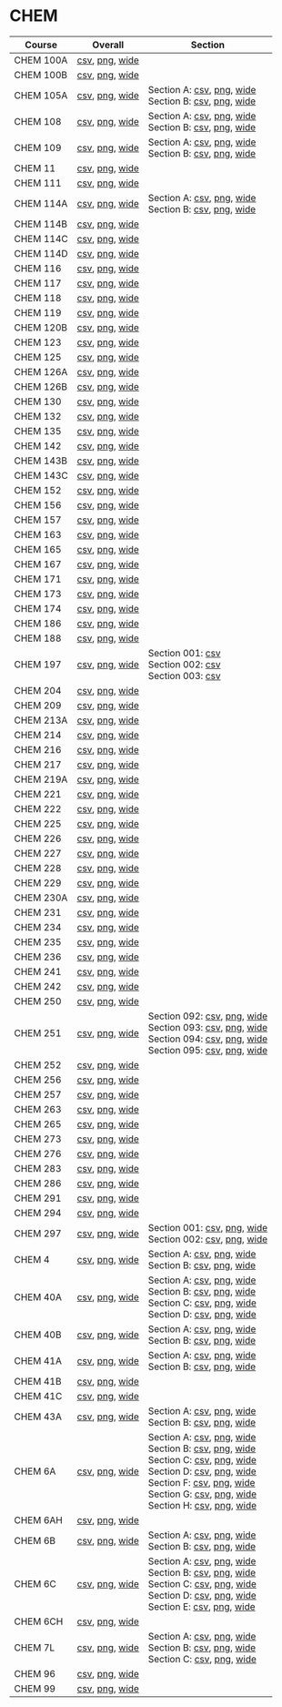 # CHEM

| Course | Overall | Section |
| ------ | ------- | ------- |
| CHEM 100A | [csv](https://github.com/UCSD-Historical-Enrollment-Data/2024Fall/blob/main/overall/CHEM%20100A.csv), [png](https://raw.githubusercontent.com/UCSD-Historical-Enrollment-Data/2024Fall/main/plot_overall/CHEM%20100A.png), [wide](https://raw.githubusercontent.com/UCSD-Historical-Enrollment-Data/2024Fall/main/plot_overall_wide/CHEM%20100A.png) |  |
| CHEM 100B | [csv](https://github.com/UCSD-Historical-Enrollment-Data/2024Fall/blob/main/overall/CHEM%20100B.csv), [png](https://raw.githubusercontent.com/UCSD-Historical-Enrollment-Data/2024Fall/main/plot_overall/CHEM%20100B.png), [wide](https://raw.githubusercontent.com/UCSD-Historical-Enrollment-Data/2024Fall/main/plot_overall_wide/CHEM%20100B.png) |  |
| CHEM 105A | [csv](https://github.com/UCSD-Historical-Enrollment-Data/2024Fall/blob/main/overall/CHEM%20105A.csv), [png](https://raw.githubusercontent.com/UCSD-Historical-Enrollment-Data/2024Fall/main/plot_overall/CHEM%20105A.png), [wide](https://raw.githubusercontent.com/UCSD-Historical-Enrollment-Data/2024Fall/main/plot_overall_wide/CHEM%20105A.png) | Section A: [csv](https://github.com/UCSD-Historical-Enrollment-Data/2024Fall/blob/main/section/CHEM%20105A_A.csv), [png](https://raw.githubusercontent.com/UCSD-Historical-Enrollment-Data/2024Fall/main/plot_section/CHEM%20105A_A.png), [wide](https://raw.githubusercontent.com/UCSD-Historical-Enrollment-Data/2024Fall/main/plot_section_wide/CHEM%20105A_A.png)<br>Section B: [csv](https://github.com/UCSD-Historical-Enrollment-Data/2024Fall/blob/main/section/CHEM%20105A_B.csv), [png](https://raw.githubusercontent.com/UCSD-Historical-Enrollment-Data/2024Fall/main/plot_section/CHEM%20105A_B.png), [wide](https://raw.githubusercontent.com/UCSD-Historical-Enrollment-Data/2024Fall/main/plot_section_wide/CHEM%20105A_B.png) |
| CHEM 108 | [csv](https://github.com/UCSD-Historical-Enrollment-Data/2024Fall/blob/main/overall/CHEM%20108.csv), [png](https://raw.githubusercontent.com/UCSD-Historical-Enrollment-Data/2024Fall/main/plot_overall/CHEM%20108.png), [wide](https://raw.githubusercontent.com/UCSD-Historical-Enrollment-Data/2024Fall/main/plot_overall_wide/CHEM%20108.png) | Section A: [csv](https://github.com/UCSD-Historical-Enrollment-Data/2024Fall/blob/main/section/CHEM%20108_A.csv), [png](https://raw.githubusercontent.com/UCSD-Historical-Enrollment-Data/2024Fall/main/plot_section/CHEM%20108_A.png), [wide](https://raw.githubusercontent.com/UCSD-Historical-Enrollment-Data/2024Fall/main/plot_section_wide/CHEM%20108_A.png)<br>Section B: [csv](https://github.com/UCSD-Historical-Enrollment-Data/2024Fall/blob/main/section/CHEM%20108_B.csv), [png](https://raw.githubusercontent.com/UCSD-Historical-Enrollment-Data/2024Fall/main/plot_section/CHEM%20108_B.png), [wide](https://raw.githubusercontent.com/UCSD-Historical-Enrollment-Data/2024Fall/main/plot_section_wide/CHEM%20108_B.png) |
| CHEM 109 | [csv](https://github.com/UCSD-Historical-Enrollment-Data/2024Fall/blob/main/overall/CHEM%20109.csv), [png](https://raw.githubusercontent.com/UCSD-Historical-Enrollment-Data/2024Fall/main/plot_overall/CHEM%20109.png), [wide](https://raw.githubusercontent.com/UCSD-Historical-Enrollment-Data/2024Fall/main/plot_overall_wide/CHEM%20109.png) | Section A: [csv](https://github.com/UCSD-Historical-Enrollment-Data/2024Fall/blob/main/section/CHEM%20109_A.csv), [png](https://raw.githubusercontent.com/UCSD-Historical-Enrollment-Data/2024Fall/main/plot_section/CHEM%20109_A.png), [wide](https://raw.githubusercontent.com/UCSD-Historical-Enrollment-Data/2024Fall/main/plot_section_wide/CHEM%20109_A.png)<br>Section B: [csv](https://github.com/UCSD-Historical-Enrollment-Data/2024Fall/blob/main/section/CHEM%20109_B.csv), [png](https://raw.githubusercontent.com/UCSD-Historical-Enrollment-Data/2024Fall/main/plot_section/CHEM%20109_B.png), [wide](https://raw.githubusercontent.com/UCSD-Historical-Enrollment-Data/2024Fall/main/plot_section_wide/CHEM%20109_B.png) |
| CHEM 11 | [csv](https://github.com/UCSD-Historical-Enrollment-Data/2024Fall/blob/main/overall/CHEM%2011.csv), [png](https://raw.githubusercontent.com/UCSD-Historical-Enrollment-Data/2024Fall/main/plot_overall/CHEM%2011.png), [wide](https://raw.githubusercontent.com/UCSD-Historical-Enrollment-Data/2024Fall/main/plot_overall_wide/CHEM%2011.png) |  |
| CHEM 111 | [csv](https://github.com/UCSD-Historical-Enrollment-Data/2024Fall/blob/main/overall/CHEM%20111.csv), [png](https://raw.githubusercontent.com/UCSD-Historical-Enrollment-Data/2024Fall/main/plot_overall/CHEM%20111.png), [wide](https://raw.githubusercontent.com/UCSD-Historical-Enrollment-Data/2024Fall/main/plot_overall_wide/CHEM%20111.png) |  |
| CHEM 114A | [csv](https://github.com/UCSD-Historical-Enrollment-Data/2024Fall/blob/main/overall/CHEM%20114A.csv), [png](https://raw.githubusercontent.com/UCSD-Historical-Enrollment-Data/2024Fall/main/plot_overall/CHEM%20114A.png), [wide](https://raw.githubusercontent.com/UCSD-Historical-Enrollment-Data/2024Fall/main/plot_overall_wide/CHEM%20114A.png) | Section A: [csv](https://github.com/UCSD-Historical-Enrollment-Data/2024Fall/blob/main/section/CHEM%20114A_A.csv), [png](https://raw.githubusercontent.com/UCSD-Historical-Enrollment-Data/2024Fall/main/plot_section/CHEM%20114A_A.png), [wide](https://raw.githubusercontent.com/UCSD-Historical-Enrollment-Data/2024Fall/main/plot_section_wide/CHEM%20114A_A.png)<br>Section B: [csv](https://github.com/UCSD-Historical-Enrollment-Data/2024Fall/blob/main/section/CHEM%20114A_B.csv), [png](https://raw.githubusercontent.com/UCSD-Historical-Enrollment-Data/2024Fall/main/plot_section/CHEM%20114A_B.png), [wide](https://raw.githubusercontent.com/UCSD-Historical-Enrollment-Data/2024Fall/main/plot_section_wide/CHEM%20114A_B.png) |
| CHEM 114B | [csv](https://github.com/UCSD-Historical-Enrollment-Data/2024Fall/blob/main/overall/CHEM%20114B.csv), [png](https://raw.githubusercontent.com/UCSD-Historical-Enrollment-Data/2024Fall/main/plot_overall/CHEM%20114B.png), [wide](https://raw.githubusercontent.com/UCSD-Historical-Enrollment-Data/2024Fall/main/plot_overall_wide/CHEM%20114B.png) |  |
| CHEM 114C | [csv](https://github.com/UCSD-Historical-Enrollment-Data/2024Fall/blob/main/overall/CHEM%20114C.csv), [png](https://raw.githubusercontent.com/UCSD-Historical-Enrollment-Data/2024Fall/main/plot_overall/CHEM%20114C.png), [wide](https://raw.githubusercontent.com/UCSD-Historical-Enrollment-Data/2024Fall/main/plot_overall_wide/CHEM%20114C.png) |  |
| CHEM 114D | [csv](https://github.com/UCSD-Historical-Enrollment-Data/2024Fall/blob/main/overall/CHEM%20114D.csv), [png](https://raw.githubusercontent.com/UCSD-Historical-Enrollment-Data/2024Fall/main/plot_overall/CHEM%20114D.png), [wide](https://raw.githubusercontent.com/UCSD-Historical-Enrollment-Data/2024Fall/main/plot_overall_wide/CHEM%20114D.png) |  |
| CHEM 116 | [csv](https://github.com/UCSD-Historical-Enrollment-Data/2024Fall/blob/main/overall/CHEM%20116.csv), [png](https://raw.githubusercontent.com/UCSD-Historical-Enrollment-Data/2024Fall/main/plot_overall/CHEM%20116.png), [wide](https://raw.githubusercontent.com/UCSD-Historical-Enrollment-Data/2024Fall/main/plot_overall_wide/CHEM%20116.png) |  |
| CHEM 117 | [csv](https://github.com/UCSD-Historical-Enrollment-Data/2024Fall/blob/main/overall/CHEM%20117.csv), [png](https://raw.githubusercontent.com/UCSD-Historical-Enrollment-Data/2024Fall/main/plot_overall/CHEM%20117.png), [wide](https://raw.githubusercontent.com/UCSD-Historical-Enrollment-Data/2024Fall/main/plot_overall_wide/CHEM%20117.png) |  |
| CHEM 118 | [csv](https://github.com/UCSD-Historical-Enrollment-Data/2024Fall/blob/main/overall/CHEM%20118.csv), [png](https://raw.githubusercontent.com/UCSD-Historical-Enrollment-Data/2024Fall/main/plot_overall/CHEM%20118.png), [wide](https://raw.githubusercontent.com/UCSD-Historical-Enrollment-Data/2024Fall/main/plot_overall_wide/CHEM%20118.png) |  |
| CHEM 119 | [csv](https://github.com/UCSD-Historical-Enrollment-Data/2024Fall/blob/main/overall/CHEM%20119.csv), [png](https://raw.githubusercontent.com/UCSD-Historical-Enrollment-Data/2024Fall/main/plot_overall/CHEM%20119.png), [wide](https://raw.githubusercontent.com/UCSD-Historical-Enrollment-Data/2024Fall/main/plot_overall_wide/CHEM%20119.png) |  |
| CHEM 120B | [csv](https://github.com/UCSD-Historical-Enrollment-Data/2024Fall/blob/main/overall/CHEM%20120B.csv), [png](https://raw.githubusercontent.com/UCSD-Historical-Enrollment-Data/2024Fall/main/plot_overall/CHEM%20120B.png), [wide](https://raw.githubusercontent.com/UCSD-Historical-Enrollment-Data/2024Fall/main/plot_overall_wide/CHEM%20120B.png) |  |
| CHEM 123 | [csv](https://github.com/UCSD-Historical-Enrollment-Data/2024Fall/blob/main/overall/CHEM%20123.csv), [png](https://raw.githubusercontent.com/UCSD-Historical-Enrollment-Data/2024Fall/main/plot_overall/CHEM%20123.png), [wide](https://raw.githubusercontent.com/UCSD-Historical-Enrollment-Data/2024Fall/main/plot_overall_wide/CHEM%20123.png) |  |
| CHEM 125 | [csv](https://github.com/UCSD-Historical-Enrollment-Data/2024Fall/blob/main/overall/CHEM%20125.csv), [png](https://raw.githubusercontent.com/UCSD-Historical-Enrollment-Data/2024Fall/main/plot_overall/CHEM%20125.png), [wide](https://raw.githubusercontent.com/UCSD-Historical-Enrollment-Data/2024Fall/main/plot_overall_wide/CHEM%20125.png) |  |
| CHEM 126A | [csv](https://github.com/UCSD-Historical-Enrollment-Data/2024Fall/blob/main/overall/CHEM%20126A.csv), [png](https://raw.githubusercontent.com/UCSD-Historical-Enrollment-Data/2024Fall/main/plot_overall/CHEM%20126A.png), [wide](https://raw.githubusercontent.com/UCSD-Historical-Enrollment-Data/2024Fall/main/plot_overall_wide/CHEM%20126A.png) |  |
| CHEM 126B | [csv](https://github.com/UCSD-Historical-Enrollment-Data/2024Fall/blob/main/overall/CHEM%20126B.csv), [png](https://raw.githubusercontent.com/UCSD-Historical-Enrollment-Data/2024Fall/main/plot_overall/CHEM%20126B.png), [wide](https://raw.githubusercontent.com/UCSD-Historical-Enrollment-Data/2024Fall/main/plot_overall_wide/CHEM%20126B.png) |  |
| CHEM 130 | [csv](https://github.com/UCSD-Historical-Enrollment-Data/2024Fall/blob/main/overall/CHEM%20130.csv), [png](https://raw.githubusercontent.com/UCSD-Historical-Enrollment-Data/2024Fall/main/plot_overall/CHEM%20130.png), [wide](https://raw.githubusercontent.com/UCSD-Historical-Enrollment-Data/2024Fall/main/plot_overall_wide/CHEM%20130.png) |  |
| CHEM 132 | [csv](https://github.com/UCSD-Historical-Enrollment-Data/2024Fall/blob/main/overall/CHEM%20132.csv), [png](https://raw.githubusercontent.com/UCSD-Historical-Enrollment-Data/2024Fall/main/plot_overall/CHEM%20132.png), [wide](https://raw.githubusercontent.com/UCSD-Historical-Enrollment-Data/2024Fall/main/plot_overall_wide/CHEM%20132.png) |  |
| CHEM 135 | [csv](https://github.com/UCSD-Historical-Enrollment-Data/2024Fall/blob/main/overall/CHEM%20135.csv), [png](https://raw.githubusercontent.com/UCSD-Historical-Enrollment-Data/2024Fall/main/plot_overall/CHEM%20135.png), [wide](https://raw.githubusercontent.com/UCSD-Historical-Enrollment-Data/2024Fall/main/plot_overall_wide/CHEM%20135.png) |  |
| CHEM 142 | [csv](https://github.com/UCSD-Historical-Enrollment-Data/2024Fall/blob/main/overall/CHEM%20142.csv), [png](https://raw.githubusercontent.com/UCSD-Historical-Enrollment-Data/2024Fall/main/plot_overall/CHEM%20142.png), [wide](https://raw.githubusercontent.com/UCSD-Historical-Enrollment-Data/2024Fall/main/plot_overall_wide/CHEM%20142.png) |  |
| CHEM 143B | [csv](https://github.com/UCSD-Historical-Enrollment-Data/2024Fall/blob/main/overall/CHEM%20143B.csv), [png](https://raw.githubusercontent.com/UCSD-Historical-Enrollment-Data/2024Fall/main/plot_overall/CHEM%20143B.png), [wide](https://raw.githubusercontent.com/UCSD-Historical-Enrollment-Data/2024Fall/main/plot_overall_wide/CHEM%20143B.png) |  |
| CHEM 143C | [csv](https://github.com/UCSD-Historical-Enrollment-Data/2024Fall/blob/main/overall/CHEM%20143C.csv), [png](https://raw.githubusercontent.com/UCSD-Historical-Enrollment-Data/2024Fall/main/plot_overall/CHEM%20143C.png), [wide](https://raw.githubusercontent.com/UCSD-Historical-Enrollment-Data/2024Fall/main/plot_overall_wide/CHEM%20143C.png) |  |
| CHEM 152 | [csv](https://github.com/UCSD-Historical-Enrollment-Data/2024Fall/blob/main/overall/CHEM%20152.csv), [png](https://raw.githubusercontent.com/UCSD-Historical-Enrollment-Data/2024Fall/main/plot_overall/CHEM%20152.png), [wide](https://raw.githubusercontent.com/UCSD-Historical-Enrollment-Data/2024Fall/main/plot_overall_wide/CHEM%20152.png) |  |
| CHEM 156 | [csv](https://github.com/UCSD-Historical-Enrollment-Data/2024Fall/blob/main/overall/CHEM%20156.csv), [png](https://raw.githubusercontent.com/UCSD-Historical-Enrollment-Data/2024Fall/main/plot_overall/CHEM%20156.png), [wide](https://raw.githubusercontent.com/UCSD-Historical-Enrollment-Data/2024Fall/main/plot_overall_wide/CHEM%20156.png) |  |
| CHEM 157 | [csv](https://github.com/UCSD-Historical-Enrollment-Data/2024Fall/blob/main/overall/CHEM%20157.csv), [png](https://raw.githubusercontent.com/UCSD-Historical-Enrollment-Data/2024Fall/main/plot_overall/CHEM%20157.png), [wide](https://raw.githubusercontent.com/UCSD-Historical-Enrollment-Data/2024Fall/main/plot_overall_wide/CHEM%20157.png) |  |
| CHEM 163 | [csv](https://github.com/UCSD-Historical-Enrollment-Data/2024Fall/blob/main/overall/CHEM%20163.csv), [png](https://raw.githubusercontent.com/UCSD-Historical-Enrollment-Data/2024Fall/main/plot_overall/CHEM%20163.png), [wide](https://raw.githubusercontent.com/UCSD-Historical-Enrollment-Data/2024Fall/main/plot_overall_wide/CHEM%20163.png) |  |
| CHEM 165 | [csv](https://github.com/UCSD-Historical-Enrollment-Data/2024Fall/blob/main/overall/CHEM%20165.csv), [png](https://raw.githubusercontent.com/UCSD-Historical-Enrollment-Data/2024Fall/main/plot_overall/CHEM%20165.png), [wide](https://raw.githubusercontent.com/UCSD-Historical-Enrollment-Data/2024Fall/main/plot_overall_wide/CHEM%20165.png) |  |
| CHEM 167 | [csv](https://github.com/UCSD-Historical-Enrollment-Data/2024Fall/blob/main/overall/CHEM%20167.csv), [png](https://raw.githubusercontent.com/UCSD-Historical-Enrollment-Data/2024Fall/main/plot_overall/CHEM%20167.png), [wide](https://raw.githubusercontent.com/UCSD-Historical-Enrollment-Data/2024Fall/main/plot_overall_wide/CHEM%20167.png) |  |
| CHEM 171 | [csv](https://github.com/UCSD-Historical-Enrollment-Data/2024Fall/blob/main/overall/CHEM%20171.csv), [png](https://raw.githubusercontent.com/UCSD-Historical-Enrollment-Data/2024Fall/main/plot_overall/CHEM%20171.png), [wide](https://raw.githubusercontent.com/UCSD-Historical-Enrollment-Data/2024Fall/main/plot_overall_wide/CHEM%20171.png) |  |
| CHEM 173 | [csv](https://github.com/UCSD-Historical-Enrollment-Data/2024Fall/blob/main/overall/CHEM%20173.csv), [png](https://raw.githubusercontent.com/UCSD-Historical-Enrollment-Data/2024Fall/main/plot_overall/CHEM%20173.png), [wide](https://raw.githubusercontent.com/UCSD-Historical-Enrollment-Data/2024Fall/main/plot_overall_wide/CHEM%20173.png) |  |
| CHEM 174 | [csv](https://github.com/UCSD-Historical-Enrollment-Data/2024Fall/blob/main/overall/CHEM%20174.csv), [png](https://raw.githubusercontent.com/UCSD-Historical-Enrollment-Data/2024Fall/main/plot_overall/CHEM%20174.png), [wide](https://raw.githubusercontent.com/UCSD-Historical-Enrollment-Data/2024Fall/main/plot_overall_wide/CHEM%20174.png) |  |
| CHEM 186 | [csv](https://github.com/UCSD-Historical-Enrollment-Data/2024Fall/blob/main/overall/CHEM%20186.csv), [png](https://raw.githubusercontent.com/UCSD-Historical-Enrollment-Data/2024Fall/main/plot_overall/CHEM%20186.png), [wide](https://raw.githubusercontent.com/UCSD-Historical-Enrollment-Data/2024Fall/main/plot_overall_wide/CHEM%20186.png) |  |
| CHEM 188 | [csv](https://github.com/UCSD-Historical-Enrollment-Data/2024Fall/blob/main/overall/CHEM%20188.csv), [png](https://raw.githubusercontent.com/UCSD-Historical-Enrollment-Data/2024Fall/main/plot_overall/CHEM%20188.png), [wide](https://raw.githubusercontent.com/UCSD-Historical-Enrollment-Data/2024Fall/main/plot_overall_wide/CHEM%20188.png) |  |
| CHEM 197 | [csv](https://github.com/UCSD-Historical-Enrollment-Data/2024Fall/blob/main/overall/CHEM%20197.csv), [png](https://raw.githubusercontent.com/UCSD-Historical-Enrollment-Data/2024Fall/main/plot_overall/CHEM%20197.png), [wide](https://raw.githubusercontent.com/UCSD-Historical-Enrollment-Data/2024Fall/main/plot_overall_wide/CHEM%20197.png) | Section 001: [csv](https://github.com/UCSD-Historical-Enrollment-Data/2024Fall/blob/main/section/CHEM%20197_001.csv)<br>Section 002: [csv](https://github.com/UCSD-Historical-Enrollment-Data/2024Fall/blob/main/section/CHEM%20197_002.csv)<br>Section 003: [csv](https://github.com/UCSD-Historical-Enrollment-Data/2024Fall/blob/main/section/CHEM%20197_003.csv) |
| CHEM 204 | [csv](https://github.com/UCSD-Historical-Enrollment-Data/2024Fall/blob/main/overall/CHEM%20204.csv), [png](https://raw.githubusercontent.com/UCSD-Historical-Enrollment-Data/2024Fall/main/plot_overall/CHEM%20204.png), [wide](https://raw.githubusercontent.com/UCSD-Historical-Enrollment-Data/2024Fall/main/plot_overall_wide/CHEM%20204.png) |  |
| CHEM 209 | [csv](https://github.com/UCSD-Historical-Enrollment-Data/2024Fall/blob/main/overall/CHEM%20209.csv), [png](https://raw.githubusercontent.com/UCSD-Historical-Enrollment-Data/2024Fall/main/plot_overall/CHEM%20209.png), [wide](https://raw.githubusercontent.com/UCSD-Historical-Enrollment-Data/2024Fall/main/plot_overall_wide/CHEM%20209.png) |  |
| CHEM 213A | [csv](https://github.com/UCSD-Historical-Enrollment-Data/2024Fall/blob/main/overall/CHEM%20213A.csv), [png](https://raw.githubusercontent.com/UCSD-Historical-Enrollment-Data/2024Fall/main/plot_overall/CHEM%20213A.png), [wide](https://raw.githubusercontent.com/UCSD-Historical-Enrollment-Data/2024Fall/main/plot_overall_wide/CHEM%20213A.png) |  |
| CHEM 214 | [csv](https://github.com/UCSD-Historical-Enrollment-Data/2024Fall/blob/main/overall/CHEM%20214.csv), [png](https://raw.githubusercontent.com/UCSD-Historical-Enrollment-Data/2024Fall/main/plot_overall/CHEM%20214.png), [wide](https://raw.githubusercontent.com/UCSD-Historical-Enrollment-Data/2024Fall/main/plot_overall_wide/CHEM%20214.png) |  |
| CHEM 216 | [csv](https://github.com/UCSD-Historical-Enrollment-Data/2024Fall/blob/main/overall/CHEM%20216.csv), [png](https://raw.githubusercontent.com/UCSD-Historical-Enrollment-Data/2024Fall/main/plot_overall/CHEM%20216.png), [wide](https://raw.githubusercontent.com/UCSD-Historical-Enrollment-Data/2024Fall/main/plot_overall_wide/CHEM%20216.png) |  |
| CHEM 217 | [csv](https://github.com/UCSD-Historical-Enrollment-Data/2024Fall/blob/main/overall/CHEM%20217.csv), [png](https://raw.githubusercontent.com/UCSD-Historical-Enrollment-Data/2024Fall/main/plot_overall/CHEM%20217.png), [wide](https://raw.githubusercontent.com/UCSD-Historical-Enrollment-Data/2024Fall/main/plot_overall_wide/CHEM%20217.png) |  |
| CHEM 219A | [csv](https://github.com/UCSD-Historical-Enrollment-Data/2024Fall/blob/main/overall/CHEM%20219A.csv), [png](https://raw.githubusercontent.com/UCSD-Historical-Enrollment-Data/2024Fall/main/plot_overall/CHEM%20219A.png), [wide](https://raw.githubusercontent.com/UCSD-Historical-Enrollment-Data/2024Fall/main/plot_overall_wide/CHEM%20219A.png) |  |
| CHEM 221 | [csv](https://github.com/UCSD-Historical-Enrollment-Data/2024Fall/blob/main/overall/CHEM%20221.csv), [png](https://raw.githubusercontent.com/UCSD-Historical-Enrollment-Data/2024Fall/main/plot_overall/CHEM%20221.png), [wide](https://raw.githubusercontent.com/UCSD-Historical-Enrollment-Data/2024Fall/main/plot_overall_wide/CHEM%20221.png) |  |
| CHEM 222 | [csv](https://github.com/UCSD-Historical-Enrollment-Data/2024Fall/blob/main/overall/CHEM%20222.csv), [png](https://raw.githubusercontent.com/UCSD-Historical-Enrollment-Data/2024Fall/main/plot_overall/CHEM%20222.png), [wide](https://raw.githubusercontent.com/UCSD-Historical-Enrollment-Data/2024Fall/main/plot_overall_wide/CHEM%20222.png) |  |
| CHEM 225 | [csv](https://github.com/UCSD-Historical-Enrollment-Data/2024Fall/blob/main/overall/CHEM%20225.csv), [png](https://raw.githubusercontent.com/UCSD-Historical-Enrollment-Data/2024Fall/main/plot_overall/CHEM%20225.png), [wide](https://raw.githubusercontent.com/UCSD-Historical-Enrollment-Data/2024Fall/main/plot_overall_wide/CHEM%20225.png) |  |
| CHEM 226 | [csv](https://github.com/UCSD-Historical-Enrollment-Data/2024Fall/blob/main/overall/CHEM%20226.csv), [png](https://raw.githubusercontent.com/UCSD-Historical-Enrollment-Data/2024Fall/main/plot_overall/CHEM%20226.png), [wide](https://raw.githubusercontent.com/UCSD-Historical-Enrollment-Data/2024Fall/main/plot_overall_wide/CHEM%20226.png) |  |
| CHEM 227 | [csv](https://github.com/UCSD-Historical-Enrollment-Data/2024Fall/blob/main/overall/CHEM%20227.csv), [png](https://raw.githubusercontent.com/UCSD-Historical-Enrollment-Data/2024Fall/main/plot_overall/CHEM%20227.png), [wide](https://raw.githubusercontent.com/UCSD-Historical-Enrollment-Data/2024Fall/main/plot_overall_wide/CHEM%20227.png) |  |
| CHEM 228 | [csv](https://github.com/UCSD-Historical-Enrollment-Data/2024Fall/blob/main/overall/CHEM%20228.csv), [png](https://raw.githubusercontent.com/UCSD-Historical-Enrollment-Data/2024Fall/main/plot_overall/CHEM%20228.png), [wide](https://raw.githubusercontent.com/UCSD-Historical-Enrollment-Data/2024Fall/main/plot_overall_wide/CHEM%20228.png) |  |
| CHEM 229 | [csv](https://github.com/UCSD-Historical-Enrollment-Data/2024Fall/blob/main/overall/CHEM%20229.csv), [png](https://raw.githubusercontent.com/UCSD-Historical-Enrollment-Data/2024Fall/main/plot_overall/CHEM%20229.png), [wide](https://raw.githubusercontent.com/UCSD-Historical-Enrollment-Data/2024Fall/main/plot_overall_wide/CHEM%20229.png) |  |
| CHEM 230A | [csv](https://github.com/UCSD-Historical-Enrollment-Data/2024Fall/blob/main/overall/CHEM%20230A.csv), [png](https://raw.githubusercontent.com/UCSD-Historical-Enrollment-Data/2024Fall/main/plot_overall/CHEM%20230A.png), [wide](https://raw.githubusercontent.com/UCSD-Historical-Enrollment-Data/2024Fall/main/plot_overall_wide/CHEM%20230A.png) |  |
| CHEM 231 | [csv](https://github.com/UCSD-Historical-Enrollment-Data/2024Fall/blob/main/overall/CHEM%20231.csv), [png](https://raw.githubusercontent.com/UCSD-Historical-Enrollment-Data/2024Fall/main/plot_overall/CHEM%20231.png), [wide](https://raw.githubusercontent.com/UCSD-Historical-Enrollment-Data/2024Fall/main/plot_overall_wide/CHEM%20231.png) |  |
| CHEM 234 | [csv](https://github.com/UCSD-Historical-Enrollment-Data/2024Fall/blob/main/overall/CHEM%20234.csv), [png](https://raw.githubusercontent.com/UCSD-Historical-Enrollment-Data/2024Fall/main/plot_overall/CHEM%20234.png), [wide](https://raw.githubusercontent.com/UCSD-Historical-Enrollment-Data/2024Fall/main/plot_overall_wide/CHEM%20234.png) |  |
| CHEM 235 | [csv](https://github.com/UCSD-Historical-Enrollment-Data/2024Fall/blob/main/overall/CHEM%20235.csv), [png](https://raw.githubusercontent.com/UCSD-Historical-Enrollment-Data/2024Fall/main/plot_overall/CHEM%20235.png), [wide](https://raw.githubusercontent.com/UCSD-Historical-Enrollment-Data/2024Fall/main/plot_overall_wide/CHEM%20235.png) |  |
| CHEM 236 | [csv](https://github.com/UCSD-Historical-Enrollment-Data/2024Fall/blob/main/overall/CHEM%20236.csv), [png](https://raw.githubusercontent.com/UCSD-Historical-Enrollment-Data/2024Fall/main/plot_overall/CHEM%20236.png), [wide](https://raw.githubusercontent.com/UCSD-Historical-Enrollment-Data/2024Fall/main/plot_overall_wide/CHEM%20236.png) |  |
| CHEM 241 | [csv](https://github.com/UCSD-Historical-Enrollment-Data/2024Fall/blob/main/overall/CHEM%20241.csv), [png](https://raw.githubusercontent.com/UCSD-Historical-Enrollment-Data/2024Fall/main/plot_overall/CHEM%20241.png), [wide](https://raw.githubusercontent.com/UCSD-Historical-Enrollment-Data/2024Fall/main/plot_overall_wide/CHEM%20241.png) |  |
| CHEM 242 | [csv](https://github.com/UCSD-Historical-Enrollment-Data/2024Fall/blob/main/overall/CHEM%20242.csv), [png](https://raw.githubusercontent.com/UCSD-Historical-Enrollment-Data/2024Fall/main/plot_overall/CHEM%20242.png), [wide](https://raw.githubusercontent.com/UCSD-Historical-Enrollment-Data/2024Fall/main/plot_overall_wide/CHEM%20242.png) |  |
| CHEM 250 | [csv](https://github.com/UCSD-Historical-Enrollment-Data/2024Fall/blob/main/overall/CHEM%20250.csv), [png](https://raw.githubusercontent.com/UCSD-Historical-Enrollment-Data/2024Fall/main/plot_overall/CHEM%20250.png), [wide](https://raw.githubusercontent.com/UCSD-Historical-Enrollment-Data/2024Fall/main/plot_overall_wide/CHEM%20250.png) |  |
| CHEM 251 | [csv](https://github.com/UCSD-Historical-Enrollment-Data/2024Fall/blob/main/overall/CHEM%20251.csv), [png](https://raw.githubusercontent.com/UCSD-Historical-Enrollment-Data/2024Fall/main/plot_overall/CHEM%20251.png), [wide](https://raw.githubusercontent.com/UCSD-Historical-Enrollment-Data/2024Fall/main/plot_overall_wide/CHEM%20251.png) | Section 092: [csv](https://github.com/UCSD-Historical-Enrollment-Data/2024Fall/blob/main/section/CHEM%20251_092.csv), [png](https://raw.githubusercontent.com/UCSD-Historical-Enrollment-Data/2024Fall/main/plot_section/CHEM%20251_092.png), [wide](https://raw.githubusercontent.com/UCSD-Historical-Enrollment-Data/2024Fall/main/plot_section_wide/CHEM%20251_092.png)<br>Section 093: [csv](https://github.com/UCSD-Historical-Enrollment-Data/2024Fall/blob/main/section/CHEM%20251_093.csv), [png](https://raw.githubusercontent.com/UCSD-Historical-Enrollment-Data/2024Fall/main/plot_section/CHEM%20251_093.png), [wide](https://raw.githubusercontent.com/UCSD-Historical-Enrollment-Data/2024Fall/main/plot_section_wide/CHEM%20251_093.png)<br>Section 094: [csv](https://github.com/UCSD-Historical-Enrollment-Data/2024Fall/blob/main/section/CHEM%20251_094.csv), [png](https://raw.githubusercontent.com/UCSD-Historical-Enrollment-Data/2024Fall/main/plot_section/CHEM%20251_094.png), [wide](https://raw.githubusercontent.com/UCSD-Historical-Enrollment-Data/2024Fall/main/plot_section_wide/CHEM%20251_094.png)<br>Section 095: [csv](https://github.com/UCSD-Historical-Enrollment-Data/2024Fall/blob/main/section/CHEM%20251_095.csv), [png](https://raw.githubusercontent.com/UCSD-Historical-Enrollment-Data/2024Fall/main/plot_section/CHEM%20251_095.png), [wide](https://raw.githubusercontent.com/UCSD-Historical-Enrollment-Data/2024Fall/main/plot_section_wide/CHEM%20251_095.png) |
| CHEM 252 | [csv](https://github.com/UCSD-Historical-Enrollment-Data/2024Fall/blob/main/overall/CHEM%20252.csv), [png](https://raw.githubusercontent.com/UCSD-Historical-Enrollment-Data/2024Fall/main/plot_overall/CHEM%20252.png), [wide](https://raw.githubusercontent.com/UCSD-Historical-Enrollment-Data/2024Fall/main/plot_overall_wide/CHEM%20252.png) |  |
| CHEM 256 | [csv](https://github.com/UCSD-Historical-Enrollment-Data/2024Fall/blob/main/overall/CHEM%20256.csv), [png](https://raw.githubusercontent.com/UCSD-Historical-Enrollment-Data/2024Fall/main/plot_overall/CHEM%20256.png), [wide](https://raw.githubusercontent.com/UCSD-Historical-Enrollment-Data/2024Fall/main/plot_overall_wide/CHEM%20256.png) |  |
| CHEM 257 | [csv](https://github.com/UCSD-Historical-Enrollment-Data/2024Fall/blob/main/overall/CHEM%20257.csv), [png](https://raw.githubusercontent.com/UCSD-Historical-Enrollment-Data/2024Fall/main/plot_overall/CHEM%20257.png), [wide](https://raw.githubusercontent.com/UCSD-Historical-Enrollment-Data/2024Fall/main/plot_overall_wide/CHEM%20257.png) |  |
| CHEM 263 | [csv](https://github.com/UCSD-Historical-Enrollment-Data/2024Fall/blob/main/overall/CHEM%20263.csv), [png](https://raw.githubusercontent.com/UCSD-Historical-Enrollment-Data/2024Fall/main/plot_overall/CHEM%20263.png), [wide](https://raw.githubusercontent.com/UCSD-Historical-Enrollment-Data/2024Fall/main/plot_overall_wide/CHEM%20263.png) |  |
| CHEM 265 | [csv](https://github.com/UCSD-Historical-Enrollment-Data/2024Fall/blob/main/overall/CHEM%20265.csv), [png](https://raw.githubusercontent.com/UCSD-Historical-Enrollment-Data/2024Fall/main/plot_overall/CHEM%20265.png), [wide](https://raw.githubusercontent.com/UCSD-Historical-Enrollment-Data/2024Fall/main/plot_overall_wide/CHEM%20265.png) |  |
| CHEM 273 | [csv](https://github.com/UCSD-Historical-Enrollment-Data/2024Fall/blob/main/overall/CHEM%20273.csv), [png](https://raw.githubusercontent.com/UCSD-Historical-Enrollment-Data/2024Fall/main/plot_overall/CHEM%20273.png), [wide](https://raw.githubusercontent.com/UCSD-Historical-Enrollment-Data/2024Fall/main/plot_overall_wide/CHEM%20273.png) |  |
| CHEM 276 | [csv](https://github.com/UCSD-Historical-Enrollment-Data/2024Fall/blob/main/overall/CHEM%20276.csv), [png](https://raw.githubusercontent.com/UCSD-Historical-Enrollment-Data/2024Fall/main/plot_overall/CHEM%20276.png), [wide](https://raw.githubusercontent.com/UCSD-Historical-Enrollment-Data/2024Fall/main/plot_overall_wide/CHEM%20276.png) |  |
| CHEM 283 | [csv](https://github.com/UCSD-Historical-Enrollment-Data/2024Fall/blob/main/overall/CHEM%20283.csv), [png](https://raw.githubusercontent.com/UCSD-Historical-Enrollment-Data/2024Fall/main/plot_overall/CHEM%20283.png), [wide](https://raw.githubusercontent.com/UCSD-Historical-Enrollment-Data/2024Fall/main/plot_overall_wide/CHEM%20283.png) |  |
| CHEM 286 | [csv](https://github.com/UCSD-Historical-Enrollment-Data/2024Fall/blob/main/overall/CHEM%20286.csv), [png](https://raw.githubusercontent.com/UCSD-Historical-Enrollment-Data/2024Fall/main/plot_overall/CHEM%20286.png), [wide](https://raw.githubusercontent.com/UCSD-Historical-Enrollment-Data/2024Fall/main/plot_overall_wide/CHEM%20286.png) |  |
| CHEM 291 | [csv](https://github.com/UCSD-Historical-Enrollment-Data/2024Fall/blob/main/overall/CHEM%20291.csv), [png](https://raw.githubusercontent.com/UCSD-Historical-Enrollment-Data/2024Fall/main/plot_overall/CHEM%20291.png), [wide](https://raw.githubusercontent.com/UCSD-Historical-Enrollment-Data/2024Fall/main/plot_overall_wide/CHEM%20291.png) |  |
| CHEM 294 | [csv](https://github.com/UCSD-Historical-Enrollment-Data/2024Fall/blob/main/overall/CHEM%20294.csv), [png](https://raw.githubusercontent.com/UCSD-Historical-Enrollment-Data/2024Fall/main/plot_overall/CHEM%20294.png), [wide](https://raw.githubusercontent.com/UCSD-Historical-Enrollment-Data/2024Fall/main/plot_overall_wide/CHEM%20294.png) |  |
| CHEM 297 | [csv](https://github.com/UCSD-Historical-Enrollment-Data/2024Fall/blob/main/overall/CHEM%20297.csv), [png](https://raw.githubusercontent.com/UCSD-Historical-Enrollment-Data/2024Fall/main/plot_overall/CHEM%20297.png), [wide](https://raw.githubusercontent.com/UCSD-Historical-Enrollment-Data/2024Fall/main/plot_overall_wide/CHEM%20297.png) | Section 001: [csv](https://github.com/UCSD-Historical-Enrollment-Data/2024Fall/blob/main/section/CHEM%20297_001.csv), [png](https://raw.githubusercontent.com/UCSD-Historical-Enrollment-Data/2024Fall/main/plot_section/CHEM%20297_001.png), [wide](https://raw.githubusercontent.com/UCSD-Historical-Enrollment-Data/2024Fall/main/plot_section_wide/CHEM%20297_001.png)<br>Section 002: [csv](https://github.com/UCSD-Historical-Enrollment-Data/2024Fall/blob/main/section/CHEM%20297_002.csv), [png](https://raw.githubusercontent.com/UCSD-Historical-Enrollment-Data/2024Fall/main/plot_section/CHEM%20297_002.png), [wide](https://raw.githubusercontent.com/UCSD-Historical-Enrollment-Data/2024Fall/main/plot_section_wide/CHEM%20297_002.png) |
| CHEM 4 | [csv](https://github.com/UCSD-Historical-Enrollment-Data/2024Fall/blob/main/overall/CHEM%204.csv), [png](https://raw.githubusercontent.com/UCSD-Historical-Enrollment-Data/2024Fall/main/plot_overall/CHEM%204.png), [wide](https://raw.githubusercontent.com/UCSD-Historical-Enrollment-Data/2024Fall/main/plot_overall_wide/CHEM%204.png) | Section A: [csv](https://github.com/UCSD-Historical-Enrollment-Data/2024Fall/blob/main/section/CHEM%204_A.csv), [png](https://raw.githubusercontent.com/UCSD-Historical-Enrollment-Data/2024Fall/main/plot_section/CHEM%204_A.png), [wide](https://raw.githubusercontent.com/UCSD-Historical-Enrollment-Data/2024Fall/main/plot_section_wide/CHEM%204_A.png)<br>Section B: [csv](https://github.com/UCSD-Historical-Enrollment-Data/2024Fall/blob/main/section/CHEM%204_B.csv), [png](https://raw.githubusercontent.com/UCSD-Historical-Enrollment-Data/2024Fall/main/plot_section/CHEM%204_B.png), [wide](https://raw.githubusercontent.com/UCSD-Historical-Enrollment-Data/2024Fall/main/plot_section_wide/CHEM%204_B.png) |
| CHEM 40A | [csv](https://github.com/UCSD-Historical-Enrollment-Data/2024Fall/blob/main/overall/CHEM%2040A.csv), [png](https://raw.githubusercontent.com/UCSD-Historical-Enrollment-Data/2024Fall/main/plot_overall/CHEM%2040A.png), [wide](https://raw.githubusercontent.com/UCSD-Historical-Enrollment-Data/2024Fall/main/plot_overall_wide/CHEM%2040A.png) | Section A: [csv](https://github.com/UCSD-Historical-Enrollment-Data/2024Fall/blob/main/section/CHEM%2040A_A.csv), [png](https://raw.githubusercontent.com/UCSD-Historical-Enrollment-Data/2024Fall/main/plot_section/CHEM%2040A_A.png), [wide](https://raw.githubusercontent.com/UCSD-Historical-Enrollment-Data/2024Fall/main/plot_section_wide/CHEM%2040A_A.png)<br>Section B: [csv](https://github.com/UCSD-Historical-Enrollment-Data/2024Fall/blob/main/section/CHEM%2040A_B.csv), [png](https://raw.githubusercontent.com/UCSD-Historical-Enrollment-Data/2024Fall/main/plot_section/CHEM%2040A_B.png), [wide](https://raw.githubusercontent.com/UCSD-Historical-Enrollment-Data/2024Fall/main/plot_section_wide/CHEM%2040A_B.png)<br>Section C: [csv](https://github.com/UCSD-Historical-Enrollment-Data/2024Fall/blob/main/section/CHEM%2040A_C.csv), [png](https://raw.githubusercontent.com/UCSD-Historical-Enrollment-Data/2024Fall/main/plot_section/CHEM%2040A_C.png), [wide](https://raw.githubusercontent.com/UCSD-Historical-Enrollment-Data/2024Fall/main/plot_section_wide/CHEM%2040A_C.png)<br>Section D: [csv](https://github.com/UCSD-Historical-Enrollment-Data/2024Fall/blob/main/section/CHEM%2040A_D.csv), [png](https://raw.githubusercontent.com/UCSD-Historical-Enrollment-Data/2024Fall/main/plot_section/CHEM%2040A_D.png), [wide](https://raw.githubusercontent.com/UCSD-Historical-Enrollment-Data/2024Fall/main/plot_section_wide/CHEM%2040A_D.png) |
| CHEM 40B | [csv](https://github.com/UCSD-Historical-Enrollment-Data/2024Fall/blob/main/overall/CHEM%2040B.csv), [png](https://raw.githubusercontent.com/UCSD-Historical-Enrollment-Data/2024Fall/main/plot_overall/CHEM%2040B.png), [wide](https://raw.githubusercontent.com/UCSD-Historical-Enrollment-Data/2024Fall/main/plot_overall_wide/CHEM%2040B.png) | Section A: [csv](https://github.com/UCSD-Historical-Enrollment-Data/2024Fall/blob/main/section/CHEM%2040B_A.csv), [png](https://raw.githubusercontent.com/UCSD-Historical-Enrollment-Data/2024Fall/main/plot_section/CHEM%2040B_A.png), [wide](https://raw.githubusercontent.com/UCSD-Historical-Enrollment-Data/2024Fall/main/plot_section_wide/CHEM%2040B_A.png)<br>Section B: [csv](https://github.com/UCSD-Historical-Enrollment-Data/2024Fall/blob/main/section/CHEM%2040B_B.csv), [png](https://raw.githubusercontent.com/UCSD-Historical-Enrollment-Data/2024Fall/main/plot_section/CHEM%2040B_B.png), [wide](https://raw.githubusercontent.com/UCSD-Historical-Enrollment-Data/2024Fall/main/plot_section_wide/CHEM%2040B_B.png) |
| CHEM 41A | [csv](https://github.com/UCSD-Historical-Enrollment-Data/2024Fall/blob/main/overall/CHEM%2041A.csv), [png](https://raw.githubusercontent.com/UCSD-Historical-Enrollment-Data/2024Fall/main/plot_overall/CHEM%2041A.png), [wide](https://raw.githubusercontent.com/UCSD-Historical-Enrollment-Data/2024Fall/main/plot_overall_wide/CHEM%2041A.png) | Section A: [csv](https://github.com/UCSD-Historical-Enrollment-Data/2024Fall/blob/main/section/CHEM%2041A_A.csv), [png](https://raw.githubusercontent.com/UCSD-Historical-Enrollment-Data/2024Fall/main/plot_section/CHEM%2041A_A.png), [wide](https://raw.githubusercontent.com/UCSD-Historical-Enrollment-Data/2024Fall/main/plot_section_wide/CHEM%2041A_A.png)<br>Section B: [csv](https://github.com/UCSD-Historical-Enrollment-Data/2024Fall/blob/main/section/CHEM%2041A_B.csv), [png](https://raw.githubusercontent.com/UCSD-Historical-Enrollment-Data/2024Fall/main/plot_section/CHEM%2041A_B.png), [wide](https://raw.githubusercontent.com/UCSD-Historical-Enrollment-Data/2024Fall/main/plot_section_wide/CHEM%2041A_B.png) |
| CHEM 41B | [csv](https://github.com/UCSD-Historical-Enrollment-Data/2024Fall/blob/main/overall/CHEM%2041B.csv), [png](https://raw.githubusercontent.com/UCSD-Historical-Enrollment-Data/2024Fall/main/plot_overall/CHEM%2041B.png), [wide](https://raw.githubusercontent.com/UCSD-Historical-Enrollment-Data/2024Fall/main/plot_overall_wide/CHEM%2041B.png) |  |
| CHEM 41C | [csv](https://github.com/UCSD-Historical-Enrollment-Data/2024Fall/blob/main/overall/CHEM%2041C.csv), [png](https://raw.githubusercontent.com/UCSD-Historical-Enrollment-Data/2024Fall/main/plot_overall/CHEM%2041C.png), [wide](https://raw.githubusercontent.com/UCSD-Historical-Enrollment-Data/2024Fall/main/plot_overall_wide/CHEM%2041C.png) |  |
| CHEM 43A | [csv](https://github.com/UCSD-Historical-Enrollment-Data/2024Fall/blob/main/overall/CHEM%2043A.csv), [png](https://raw.githubusercontent.com/UCSD-Historical-Enrollment-Data/2024Fall/main/plot_overall/CHEM%2043A.png), [wide](https://raw.githubusercontent.com/UCSD-Historical-Enrollment-Data/2024Fall/main/plot_overall_wide/CHEM%2043A.png) | Section A: [csv](https://github.com/UCSD-Historical-Enrollment-Data/2024Fall/blob/main/section/CHEM%2043A_A.csv), [png](https://raw.githubusercontent.com/UCSD-Historical-Enrollment-Data/2024Fall/main/plot_section/CHEM%2043A_A.png), [wide](https://raw.githubusercontent.com/UCSD-Historical-Enrollment-Data/2024Fall/main/plot_section_wide/CHEM%2043A_A.png)<br>Section B: [csv](https://github.com/UCSD-Historical-Enrollment-Data/2024Fall/blob/main/section/CHEM%2043A_B.csv), [png](https://raw.githubusercontent.com/UCSD-Historical-Enrollment-Data/2024Fall/main/plot_section/CHEM%2043A_B.png), [wide](https://raw.githubusercontent.com/UCSD-Historical-Enrollment-Data/2024Fall/main/plot_section_wide/CHEM%2043A_B.png) |
| CHEM 6A | [csv](https://github.com/UCSD-Historical-Enrollment-Data/2024Fall/blob/main/overall/CHEM%206A.csv), [png](https://raw.githubusercontent.com/UCSD-Historical-Enrollment-Data/2024Fall/main/plot_overall/CHEM%206A.png), [wide](https://raw.githubusercontent.com/UCSD-Historical-Enrollment-Data/2024Fall/main/plot_overall_wide/CHEM%206A.png) | Section A: [csv](https://github.com/UCSD-Historical-Enrollment-Data/2024Fall/blob/main/section/CHEM%206A_A.csv), [png](https://raw.githubusercontent.com/UCSD-Historical-Enrollment-Data/2024Fall/main/plot_section/CHEM%206A_A.png), [wide](https://raw.githubusercontent.com/UCSD-Historical-Enrollment-Data/2024Fall/main/plot_section_wide/CHEM%206A_A.png)<br>Section B: [csv](https://github.com/UCSD-Historical-Enrollment-Data/2024Fall/blob/main/section/CHEM%206A_B.csv), [png](https://raw.githubusercontent.com/UCSD-Historical-Enrollment-Data/2024Fall/main/plot_section/CHEM%206A_B.png), [wide](https://raw.githubusercontent.com/UCSD-Historical-Enrollment-Data/2024Fall/main/plot_section_wide/CHEM%206A_B.png)<br>Section C: [csv](https://github.com/UCSD-Historical-Enrollment-Data/2024Fall/blob/main/section/CHEM%206A_C.csv), [png](https://raw.githubusercontent.com/UCSD-Historical-Enrollment-Data/2024Fall/main/plot_section/CHEM%206A_C.png), [wide](https://raw.githubusercontent.com/UCSD-Historical-Enrollment-Data/2024Fall/main/plot_section_wide/CHEM%206A_C.png)<br>Section D: [csv](https://github.com/UCSD-Historical-Enrollment-Data/2024Fall/blob/main/section/CHEM%206A_D.csv), [png](https://raw.githubusercontent.com/UCSD-Historical-Enrollment-Data/2024Fall/main/plot_section/CHEM%206A_D.png), [wide](https://raw.githubusercontent.com/UCSD-Historical-Enrollment-Data/2024Fall/main/plot_section_wide/CHEM%206A_D.png)<br>Section F: [csv](https://github.com/UCSD-Historical-Enrollment-Data/2024Fall/blob/main/section/CHEM%206A_F.csv), [png](https://raw.githubusercontent.com/UCSD-Historical-Enrollment-Data/2024Fall/main/plot_section/CHEM%206A_F.png), [wide](https://raw.githubusercontent.com/UCSD-Historical-Enrollment-Data/2024Fall/main/plot_section_wide/CHEM%206A_F.png)<br>Section G: [csv](https://github.com/UCSD-Historical-Enrollment-Data/2024Fall/blob/main/section/CHEM%206A_G.csv), [png](https://raw.githubusercontent.com/UCSD-Historical-Enrollment-Data/2024Fall/main/plot_section/CHEM%206A_G.png), [wide](https://raw.githubusercontent.com/UCSD-Historical-Enrollment-Data/2024Fall/main/plot_section_wide/CHEM%206A_G.png)<br>Section H: [csv](https://github.com/UCSD-Historical-Enrollment-Data/2024Fall/blob/main/section/CHEM%206A_H.csv), [png](https://raw.githubusercontent.com/UCSD-Historical-Enrollment-Data/2024Fall/main/plot_section/CHEM%206A_H.png), [wide](https://raw.githubusercontent.com/UCSD-Historical-Enrollment-Data/2024Fall/main/plot_section_wide/CHEM%206A_H.png) |
| CHEM 6AH | [csv](https://github.com/UCSD-Historical-Enrollment-Data/2024Fall/blob/main/overall/CHEM%206AH.csv), [png](https://raw.githubusercontent.com/UCSD-Historical-Enrollment-Data/2024Fall/main/plot_overall/CHEM%206AH.png), [wide](https://raw.githubusercontent.com/UCSD-Historical-Enrollment-Data/2024Fall/main/plot_overall_wide/CHEM%206AH.png) |  |
| CHEM 6B | [csv](https://github.com/UCSD-Historical-Enrollment-Data/2024Fall/blob/main/overall/CHEM%206B.csv), [png](https://raw.githubusercontent.com/UCSD-Historical-Enrollment-Data/2024Fall/main/plot_overall/CHEM%206B.png), [wide](https://raw.githubusercontent.com/UCSD-Historical-Enrollment-Data/2024Fall/main/plot_overall_wide/CHEM%206B.png) | Section A: [csv](https://github.com/UCSD-Historical-Enrollment-Data/2024Fall/blob/main/section/CHEM%206B_A.csv), [png](https://raw.githubusercontent.com/UCSD-Historical-Enrollment-Data/2024Fall/main/plot_section/CHEM%206B_A.png), [wide](https://raw.githubusercontent.com/UCSD-Historical-Enrollment-Data/2024Fall/main/plot_section_wide/CHEM%206B_A.png)<br>Section B: [csv](https://github.com/UCSD-Historical-Enrollment-Data/2024Fall/blob/main/section/CHEM%206B_B.csv), [png](https://raw.githubusercontent.com/UCSD-Historical-Enrollment-Data/2024Fall/main/plot_section/CHEM%206B_B.png), [wide](https://raw.githubusercontent.com/UCSD-Historical-Enrollment-Data/2024Fall/main/plot_section_wide/CHEM%206B_B.png) |
| CHEM 6C | [csv](https://github.com/UCSD-Historical-Enrollment-Data/2024Fall/blob/main/overall/CHEM%206C.csv), [png](https://raw.githubusercontent.com/UCSD-Historical-Enrollment-Data/2024Fall/main/plot_overall/CHEM%206C.png), [wide](https://raw.githubusercontent.com/UCSD-Historical-Enrollment-Data/2024Fall/main/plot_overall_wide/CHEM%206C.png) | Section A: [csv](https://github.com/UCSD-Historical-Enrollment-Data/2024Fall/blob/main/section/CHEM%206C_A.csv), [png](https://raw.githubusercontent.com/UCSD-Historical-Enrollment-Data/2024Fall/main/plot_section/CHEM%206C_A.png), [wide](https://raw.githubusercontent.com/UCSD-Historical-Enrollment-Data/2024Fall/main/plot_section_wide/CHEM%206C_A.png)<br>Section B: [csv](https://github.com/UCSD-Historical-Enrollment-Data/2024Fall/blob/main/section/CHEM%206C_B.csv), [png](https://raw.githubusercontent.com/UCSD-Historical-Enrollment-Data/2024Fall/main/plot_section/CHEM%206C_B.png), [wide](https://raw.githubusercontent.com/UCSD-Historical-Enrollment-Data/2024Fall/main/plot_section_wide/CHEM%206C_B.png)<br>Section C: [csv](https://github.com/UCSD-Historical-Enrollment-Data/2024Fall/blob/main/section/CHEM%206C_C.csv), [png](https://raw.githubusercontent.com/UCSD-Historical-Enrollment-Data/2024Fall/main/plot_section/CHEM%206C_C.png), [wide](https://raw.githubusercontent.com/UCSD-Historical-Enrollment-Data/2024Fall/main/plot_section_wide/CHEM%206C_C.png)<br>Section D: [csv](https://github.com/UCSD-Historical-Enrollment-Data/2024Fall/blob/main/section/CHEM%206C_D.csv), [png](https://raw.githubusercontent.com/UCSD-Historical-Enrollment-Data/2024Fall/main/plot_section/CHEM%206C_D.png), [wide](https://raw.githubusercontent.com/UCSD-Historical-Enrollment-Data/2024Fall/main/plot_section_wide/CHEM%206C_D.png)<br>Section E: [csv](https://github.com/UCSD-Historical-Enrollment-Data/2024Fall/blob/main/section/CHEM%206C_E.csv), [png](https://raw.githubusercontent.com/UCSD-Historical-Enrollment-Data/2024Fall/main/plot_section/CHEM%206C_E.png), [wide](https://raw.githubusercontent.com/UCSD-Historical-Enrollment-Data/2024Fall/main/plot_section_wide/CHEM%206C_E.png) |
| CHEM 6CH | [csv](https://github.com/UCSD-Historical-Enrollment-Data/2024Fall/blob/main/overall/CHEM%206CH.csv), [png](https://raw.githubusercontent.com/UCSD-Historical-Enrollment-Data/2024Fall/main/plot_overall/CHEM%206CH.png), [wide](https://raw.githubusercontent.com/UCSD-Historical-Enrollment-Data/2024Fall/main/plot_overall_wide/CHEM%206CH.png) |  |
| CHEM 7L | [csv](https://github.com/UCSD-Historical-Enrollment-Data/2024Fall/blob/main/overall/CHEM%207L.csv), [png](https://raw.githubusercontent.com/UCSD-Historical-Enrollment-Data/2024Fall/main/plot_overall/CHEM%207L.png), [wide](https://raw.githubusercontent.com/UCSD-Historical-Enrollment-Data/2024Fall/main/plot_overall_wide/CHEM%207L.png) | Section A: [csv](https://github.com/UCSD-Historical-Enrollment-Data/2024Fall/blob/main/section/CHEM%207L_A.csv), [png](https://raw.githubusercontent.com/UCSD-Historical-Enrollment-Data/2024Fall/main/plot_section/CHEM%207L_A.png), [wide](https://raw.githubusercontent.com/UCSD-Historical-Enrollment-Data/2024Fall/main/plot_section_wide/CHEM%207L_A.png)<br>Section B: [csv](https://github.com/UCSD-Historical-Enrollment-Data/2024Fall/blob/main/section/CHEM%207L_B.csv), [png](https://raw.githubusercontent.com/UCSD-Historical-Enrollment-Data/2024Fall/main/plot_section/CHEM%207L_B.png), [wide](https://raw.githubusercontent.com/UCSD-Historical-Enrollment-Data/2024Fall/main/plot_section_wide/CHEM%207L_B.png)<br>Section C: [csv](https://github.com/UCSD-Historical-Enrollment-Data/2024Fall/blob/main/section/CHEM%207L_C.csv), [png](https://raw.githubusercontent.com/UCSD-Historical-Enrollment-Data/2024Fall/main/plot_section/CHEM%207L_C.png), [wide](https://raw.githubusercontent.com/UCSD-Historical-Enrollment-Data/2024Fall/main/plot_section_wide/CHEM%207L_C.png) |
| CHEM 96 | [csv](https://github.com/UCSD-Historical-Enrollment-Data/2024Fall/blob/main/overall/CHEM%2096.csv), [png](https://raw.githubusercontent.com/UCSD-Historical-Enrollment-Data/2024Fall/main/plot_overall/CHEM%2096.png), [wide](https://raw.githubusercontent.com/UCSD-Historical-Enrollment-Data/2024Fall/main/plot_overall_wide/CHEM%2096.png) |  |
| CHEM 99 | [csv](https://github.com/UCSD-Historical-Enrollment-Data/2024Fall/blob/main/overall/CHEM%2099.csv), [png](https://raw.githubusercontent.com/UCSD-Historical-Enrollment-Data/2024Fall/main/plot_overall/CHEM%2099.png), [wide](https://raw.githubusercontent.com/UCSD-Historical-Enrollment-Data/2024Fall/main/plot_overall_wide/CHEM%2099.png) |  |
